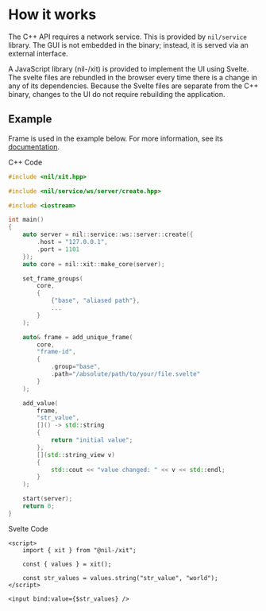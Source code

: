 # How it works

The C++ API requires a network service. This is provided by `nil/service` library. The GUI is not embedded in the binary; instead, it is served via an external interface.

A JavaScript library (nil-/xit) is provided to implement the UI using Svelte.
The svelte files are rebundled in the browser every time there is a change in any of its dependencies.
Because the Svelte files are separate from the C++ binary, changes to the UI do not require rebuilding the application.

## Example

Frame is used in the example below. For more information, see its [documentation](./02-Frames.md).

C++ Code

```cpp
#include <nil/xit.hpp>

#include <nil/service/ws/server/create.hpp>

#include <iostream>

int main()
{
    auto server = nil::service::ws::server::create({
        .host = "127.0.0.1",
        .port = 1101
    });
    auto core = nil::xit::make_core(server);

    set_frame_groups(
        core,
        {
            {"base", "aliased path"},
            ...
        }
    );

    auto& frame = add_unique_frame(
        core,
        "frame-id",
        {
            .group="base",
            .path="/absolute/path/to/your/file.svelte"
        }
    );

    add_value(
        frame,
        "str_value",
        []() -> std::string
        {
            return "initial value";
        },
        [](std::string_view v)
        {
            std::cout << "value changed: " << v << std::endl;
        }
    );

    start(server);
    return 0;
}
```

Svelte Code

```svelte
<script>
    import { xit } from "@nil-/xit";

    const { values } = xit();

    const str_values = values.string("str_value", "world");
</script>

<input bind:value={$str_values} />
```

